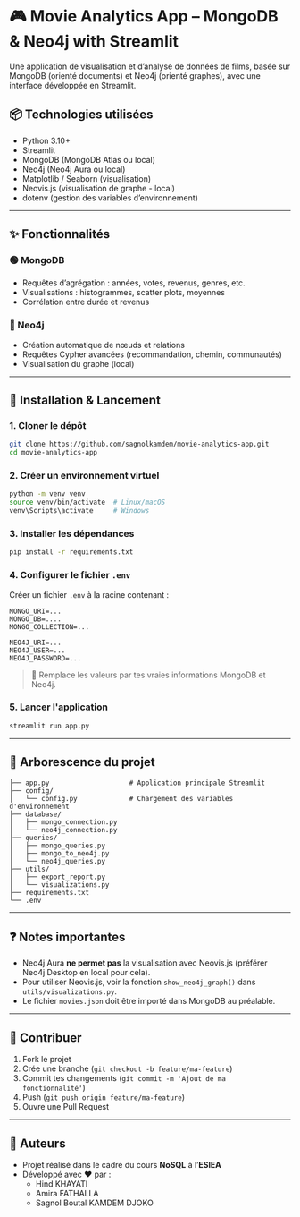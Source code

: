 # 🎮 Movie Analytics App – MongoDB & Neo4j with Streamlit

Une application de visualisation et d’analyse de données de films, basée sur MongoDB (orienté documents) et Neo4j (orienté graphes), avec une interface développée en Streamlit.

## 📦 Technologies utilisées

- Python 3.10+
- Streamlit
- MongoDB (MongoDB Atlas ou local)
- Neo4j (Neo4j Aura ou local)
- Matplotlib / Seaborn (visualisation)
- Neovis.js (visualisation de graphe - local)
- dotenv (gestion des variables d’environnement)

---

## ✨ Fonctionnalités

### 🟢 MongoDB
- Requêtes d’agrégation : années, votes, revenus, genres, etc.
- Visualisations : histogrammes, scatter plots, moyennes
- Corrélation entre durée et revenus

### 🔵 Neo4j
- Création automatique de nœuds et relations
- Requêtes Cypher avancées (recommandation, chemin, communautés)
- Visualisation du graphe (local)

---

## 🚀 Installation & Lancement

### 1. Cloner le dépôt

```bash
git clone https://github.com/sagnolkamdem/movie-analytics-app.git
cd movie-analytics-app
```

### 2. Créer un environnement virtuel

```bash
python -m venv venv
source venv/bin/activate  # Linux/macOS
venv\Scripts\activate     # Windows
```

### 3. Installer les dépendances

```bash
pip install -r requirements.txt
```

### 4. Configurer le fichier `.env`

Créer un fichier `.env` à la racine contenant :

```env
MONGO_URI=...
MONGO_DB=....
MONGO_COLLECTION=...

NEO4J_URI=...
NEO4J_USER=...
NEO4J_PASSWORD=...
```

> 🔐 Remplace les valeurs par tes vraies informations MongoDB et Neo4j.

### 5. Lancer l'application

```bash
streamlit run app.py
```

---

## 📁 Arborescence du projet

```
├── app.py                    # Application principale Streamlit
├── config/
│   └── config.py             # Chargement des variables d'environnement
├── database/
│   ├── mongo_connection.py
│   └── neo4j_connection.py
├── queries/
│   ├── mongo_queries.py
│   ├── mongo_to_neo4j.py
│   └── neo4j_queries.py
├── utils/
│   ├── export_report.py
│   └── visualizations.py
├── requirements.txt
└── .env
```

---

## ❓ Notes importantes

- Neo4j Aura **ne permet pas** la visualisation avec Neovis.js (préférer Neo4j Desktop en local pour cela).
- Pour utiliser Neovis.js, voir la fonction `show_neo4j_graph()` dans `utils/visualizations.py`.
- Le fichier `movies.json` doit être importé dans MongoDB au préalable.

---

## 🤝 Contribuer

1. Fork le projet
2. Crée une branche (`git checkout -b feature/ma-feature`)
3. Commit tes changements (`git commit -m 'Ajout de ma fonctionnalité'`)
4. Push (`git push origin feature/ma-feature`)
5. Ouvre une Pull Request

---

## 🧠 Auteurs

- Projet réalisé dans le cadre du cours **NoSQL** à l’**ESIEA**
- Développé avec ❤️ par :
  - Hind KHAYATI
  - Amira FATHALLA
  - Sagnol Boutal KAMDEM DJOKO

